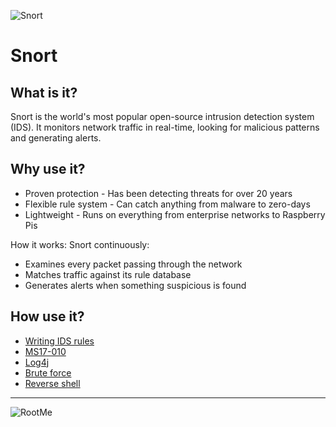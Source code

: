 ![Snort](/_static/images/snort-banner-pink.png)

# Snort

## What is it?

Snort is the world's most popular open-source intrusion detection system (IDS). It monitors network traffic in 
real-time, looking for malicious patterns and generating alerts.

## Why use it?

* Proven protection - Has been detecting threats for over 20 years
* Flexible rule system - Can catch anything from malware to zero-days
* Lightweight - Runs on everything from enterprise networks to Raspberry Pis

How it works: Snort continuously:

* Examines every packet passing through the network
* Matches traffic against its rule database
* Generates alerts when something suspicious is found

## How use it?

* [Writing IDS rules](ids-rules.md)
* [MS17-010](ms17-010.md)
* [Log4j](log4j.md)
* [Brute force](brute-force.md)
* [Reverse shell](reverse-shell.md)

----

![RootMe](/_static/images/memes/snort.jpg)